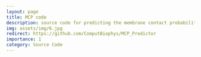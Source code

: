 ```yaml
---
layout: page
title: MCP code
description: source code for predicting the membrane contact probability from a given protein sequence
img: assets/img/6.jpg
redirect: https://github.com/ComputBiophys/MCP_Predictor
importance: 1
category: Source Code
---
```


